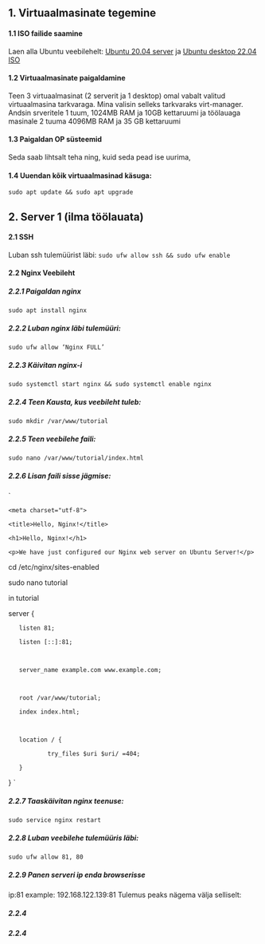##    1. Virtuaalmasinate tegemine
####  1.1 ISO failide saamine
Laen alla Ubuntu veebilehelt:
[Ubuntu 20.04 server](https://ubuntu.com/download/server)
 ja 
[Ubuntu desktop 22.04 ISO](https://ubuntu.com/download/desktop/thank-you?version=22.04.1&architecture=amd64)

####  1.2 Virtuaalmasinate paigaldamine
Teen 3 virtuaalmasinat (2 serverit ja 1 desktop) omal vabalt valitud virtuaalmasina tarkvaraga.
Mina valisin selleks tarkvaraks virt-manager.
Andsin srveritele 1 tuum, 1024MB RAM ja 10GB kettaruumi ja
töölauaga masinale 2 tuuma 4096MB RAM ja 35 GB kettaruumi
####  1.3 Paigaldan OP süsteemid
Seda saab lihtsalt teha ning, kuid seda pead ise uurima,
####		1.4 Uuendan kõik virtuaalmasinad käsuga:
`sudo apt update && sudo apt upgrade`

##    2. Server 1 (ilma töölauata)
####    2.1 SSH
Luban ssh tulemüürist läbi:
`sudo ufw allow ssh && sudo ufw enable`
####    2.2 Nginx Veebileht
#####    2.2.1 Paigaldan nginx
`sudo apt install nginx`
#####    2.2.2 Luban nginx läbi tulemüüri:
`sudo ufw allow ‘Nginx FULL’`
#####    2.2.3 Käivitan nginx-i
`sudo systemctl start nginx && sudo systemctl enable nginx`
#####    2.2.4 Teen Kausta, kus veebileht tuleb:
`sudo mkdir /var/www/tutorial`
#####    2.2.5 Teen veebilehe faili:
`sudo nano /var/www/tutorial/index.html` 
#####    2.2.6 Lisan faili sisse jägmise:
`
<!doctype html> 

<html> 

<head> 

    <meta charset="utf-8"> 

    <title>Hello, Nginx!</title> 

</head> 

<body> 

    <h1>Hello, Nginx!</h1> 

    <p>We have just configured our Nginx web server on Ubuntu Server!</p> 

</body> 

</html> 

  

cd /etc/nginx/sites-enabled 

sudo nano tutorial 

  

in tutorial 

  

server { 

       listen 81; 

       listen [::]:81; 

  

       server_name example.com www.example.com; 

  

       root /var/www/tutorial; 

       index index.html; 

  

       location / { 

               try_files $uri $uri/ =404; 

       } 

}
`
#####    2.2.7 Taaskäivitan nginx teenuse:
`sudo service nginx restart `
#####    2.2.8 Luban veebilehe tulemüüris läbi:
`sudo ufw allow 81, 80`
#####    2.2.9 Panen serveri ip enda browserisse
ip:81
example: 192.168.122.139:81
Tulemus peaks nägema välja selliselt:


#####    2.2.4
#####    2.2.4
